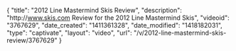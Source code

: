 {
    "title": "2012 Line Mastermind Skis Review",
    "description": "http:\/\/www.skis.com Review for the 2012 Line Mastermind Skis",
    "videoid": "3767629",
    "date_created": "1411361328",
    "date_modified": "1418182031",
    "type": "captivate",
    "layout": "video",
    "url": "\/v\/2012-line-mastermind-skis-review\/3767629"
}